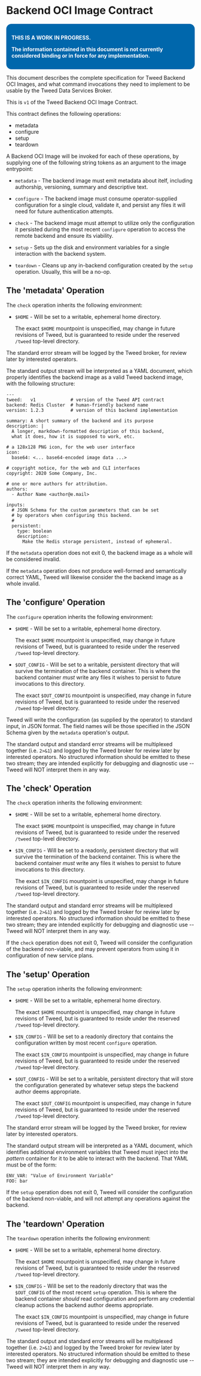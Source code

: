 Backend OCI Image Contract
==========================

<div style="background-color: #0067ac; color: #fff; font-weight:
bold; padding: 1em; border-radius: 1em;">
<p>THIS IS A WORK IN PROGRESS.</p>
<p>The information contained in this document is not currently
considered binding or in force for any implementation.</p>
</div>

This document describes the complete specification for Tweed
Backend OCI Images, and what command invocations they need to
implement to be usable by the Tweed Data Services Broker.

This is `v1` of the Tweed Backend OCI Image Contract.

This contract defines the following operations:

  - metadata
  - configure
  - setup
  - teardown

A Backend OCI Image will be invoked for each of these operations,
by supplying one of the following string tokens as an argument to
the image entrypoint:

  - `metadata` - The backend image must emit metadata about itelf,
    including authorship, versioning, summary and descriptive
    text.

  - `configure` - The backend image must consume operator-supplied
    configuration for a single cloud, validate it, and persist any
    files it will need for future authentication attempts.

  - `check` - The backend image must attempt to utilize only the
    configuration it persisted during the most recent `configure`
    operation to access the remote backend and ensure its
    viability.

  - `setup` - Sets up the disk and environment variables for a
    single interaction with the backend system.

  - `teardown` - Cleans up any in-backend configuration created by
    the `setup` operation.  Usually, this will be a no-op.


## The 'metadata' Operation

The `check` operation inherits the following environment:

  - `$HOME` - Will be set to a writable, ephemeral home directory.

    The exact `$HOME` mountpoint is unspecified, may change in
    future revisions of Tweed, but is guaranteed to reside under
    the reserved `/tweed` top-level directory.

The standard error stream will be logged by the Tweed broker, for
review later by interested operators.

The standard output stream will be interpreted as a YAML document,
which properly identifies the backend image as a valid Tweed
backend image, with the following structure:

```
---
tweed:   v1             # version of the Tweed API contract
backend: Redis Cluster  # human-friendly backend name
version: 1.2.3          # version of this backend implementation

summary: A short summary of the backend and its purpose
description: |
  A longer, markdown-formatted description of this backend,
  what it does, how it is supposed to work, etc.

# a 128x128 PNG icon, for the web user interface
icon:
  base64: <... base64-encoded image data ...>

# copyright notice, for the web and CLI interfaces
copyright: 2020 Some Company, Inc.

# one or more authors for attribution.
authors: 
  - Author Name <author@e.mail>

inputs:
  # JSON Schema for the custom parameters that can be set
  # by operators when configuring this backend.
  #
  persistent:
    type: boolean
    description: 
      Make the Redis storage persistent, instead of ephemeral.
```

If the `metadata` operation does not exit 0, the backend image as
a whole will be considered invalid.

If the `metadata` operation does not produce well-formed and
semantically correct YAML, Tweed will likewise consider the the
backend image as a whole invalid.


## The 'configure' Operation

The `configure` operation inherits the following environment:

  - `$HOME` - Will be set to a writable, ephemeral home directory.

    The exact `$HOME` mountpoint is unspecified, may change in
    future revisions of Tweed, but is guaranteed to reside under
    the reserved `/tweed` top-level directory.

  - `$OUT_CONFIG` - Will be set to a writable, persistent
    directory that will survive the termination of the backend
    container.  This is where the backend container *must* write
    any files it wishes to persist to future invocations to this
    directory.

    The exact `$OUT_CONFIG` mountpoint is unspecified, may
    change in future revisions of Tweed, but is guaranteed to
    reside under the reserved `/tweed` top-level directory.

Tweed will write the configuration (as supplied by the operator)
to standard input, in JSON format.  The field names will be those
specified in the JSON Schema given by the `metadata` operation's
output.

The standard output and standard error streams will be multiplexed
together (i.e. `2>&1`) and logged by the Tweed broker for review
later by interested operators.  No structured information should
be emitted to these two stream; they are intended explicitly for
debugging and diagnostic use -- Tweed will NOT interpret them in
any way.


## The 'check' Operation

The `check` operation inherits the following environment:

  - `$HOME` - Will be set to a writable, ephemeral home directory.

    The exact `$HOME` mountpoint is unspecified, may change in
    future revisions of Tweed, but is guaranteed to reside under
    the reserved `/tweed` top-level directory.

  - `$IN_CONFIG` - Will be set to a readonly, persistent
    directory that will survive the termination of the backend
    container.  This is where the backend container *must* write
    any files it wishes to persist to future invocations to this
    directory.

    The exact `$IN_CONFIG` mountpoint is unspecified, may
    change in future revisions of Tweed, but is guaranteed to
    reside under the reserved `/tweed` top-level directory.

The standard output and standard error streams will be multiplexed
together (i.e. `2>&1`) and logged by the Tweed broker for review
later by interested operators.  No structured information should
be emitted to these two stream; they are intended explicitly for
debugging and diagnostic use -- Tweed will NOT interpret them in
any way.

If the `check` operation does not exit 0, Tweed will consider the
configuration of the backend non-viable, and may prevent operators
from using it in configuration of new service plans.


## The 'setup' Operation

The `setup` operation inherits the following environment:

  - `$HOME` - Will be set to a writable, ephemeral home directory.

    The exact `$HOME` mountpoint is unspecified, may change in
    future revisions of Tweed, but is guaranteed to reside under
    the reserved `/tweed` top-level directory.

  - `$IN_CONFIG` - Will be set to a readonly directory that
    contains the configuration written by most recent `configure`
    operation.

    The exact `$IN_CONFIG` mountpoint is unspecified, may
    change in future revisions of Tweed, but is guaranteed to
    reside under the reserved `/tweed` top-level directory.

  - `$OUT_CONFIG` - Will be set to a writable, persistent
    directory that will store the configuration generated by
    whatever setup steps the backend author deems appropriate.

    The exact `$OUT_CONFIG` mountpoint is unspecified, may
    change in future revisions of Tweed, but is guaranteed to
    reside under the reserved `/tweed` top-level directory.

The standard error stream will be logged by the Tweed broker, for
review later by interested operators.

The standard output stream will be interpreted as a YAML document,
which identifies additional environment variables that Tweed must
inject into the _pattern_ container for it to be able to interact
with the backend.  That YAML must be of the form:

```
ENV_VAR: "Value of Environment Variable"
FOO: bar
```

If the `setup` operation does not exit 0, Tweed will consider the
configuration of the backend non-viable, and will not attempt any
operations against the backend.


## The 'teardown' Operation

The `teardown` operation inherits the following environment:

  - `$HOME` - Will be set to a writable, ephemeral home directory.

    The exact `$HOME` mountpoint is unspecified, may change in
    future revisions of Tweed, but is guaranteed to reside under
    the reserved `/tweed` top-level directory.

  - `$IN_CONFIG` - Will be set to the readonly directory that was
    the `$OUT_CONFIG` of the most recent `setup` operation.  This
    is where the backend container *should* read configuration and
    perform any credential cleanup actions the backend author
    deems appropriate.

    The exact `$IN_CONFIG` mountpoint is unspecified, may
    change in future revisions of Tweed, but is guaranteed to
    reside under the reserved `/tweed` top-level directory.

The standard output and standard error streams will be multiplexed
together (i.e. `2>&1`) and logged by the Tweed broker for review
later by interested operators.  No structured information should
be emitted to these two stream; they are intended explicitly for
debugging and diagnostic use -- Tweed will NOT interpret them in
any way.

